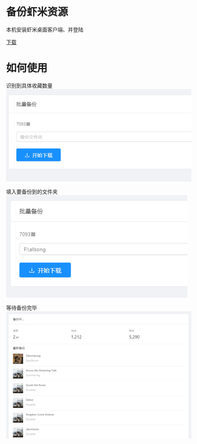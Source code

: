 # 备份虾米资源
本机安装虾米桌面客户端、并登陆

[下载](https://github.com/xiami2021/backup/raw/main/dist/backup-0.0.1.exe)

# 如何使用
识别到具体收藏数量  
![first](first.png)

填入要备份到的文件夹  
![second](second.png)

等待备份完毕  
![wait](wait.png)
